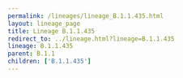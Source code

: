 ```yaml
---
permalink: /lineages/lineage_B.1.1.435.html
layout: lineage_page
title: Lineage B.1.1.435
redirect_to: ../lineage.html?lineage=B.1.1.435
lineage: B.1.1.435
parent: B.1.1
children: ['B.1.1.435']
---
```

